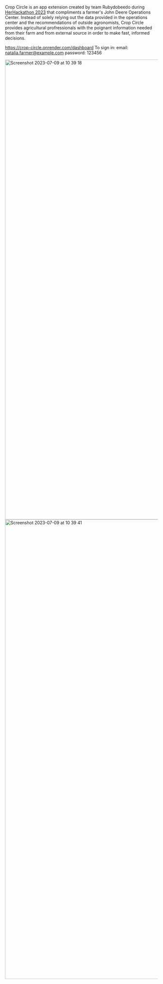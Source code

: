 Crop Circle is an app extension created by team Rubydobeedo during [HerHackathon 2023](https://thehackathoncompany.com/herhackathon/) that compliments a farmer's John Deere Operations Center.
Instead of solely relying out the data provided in the operations center and the recommendations of outside agronomists, Crop Circle provides agricultural profressionals with the poignant information needed from their farm and from external source in order to make fast, informed decisions. 

https://crop-circle.onrender.com/dashboard
To sign in:
email: natalia.farmer@example.com
password: 123456

<img width="1509" alt="Screenshot 2023-07-09 at 10 39 18" src="https://github.com/DariBerrie/crop-circle/assets/59029920/aedc8a1f-adb0-41d3-95e1-7b592cdbb427">
<img width="1508" alt="Screenshot 2023-07-09 at 10 39 41" src="https://github.com/DariBerrie/crop-circle/assets/59029920/90e6fc66-412e-4440-b9b9-a1a852dcee81">


